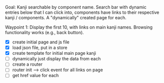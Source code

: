 Goal: Kanji searchable by component name. Search bar with dynamic entries below that I can click into, components have links to their respective kanji / components. A "dynamically" created page for each.

Waypoint 1: Display the first 10, with links on main kanji names. Browsing functionality works (e.g., back button).

- [x] create initial page and js file
- [x] load json file, put in a store
- [x] create template for initial main page kanji
- [ ] dynamically just display the data from each
- [ ] create a router
- [ ] router init --> click event for all links on page
- [ ] get href value for each
